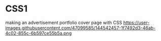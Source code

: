 # CSS1
making an advertisement portfolio cover page with CSS
https://user-images.githubusercontent.com/47099585/144542457-1f7492d3-46ab-4c02-855c-6b597ce55b5a.png
